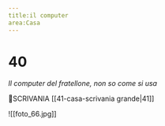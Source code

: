 ```yaml
---
title:il computer
area:Casa
---
```

# 40
_Il computer del fratellone, non so come si usa_

👀SCRIVANIA [[41-casa-scrivania grande|41]]

![[foto_66.jpg]]